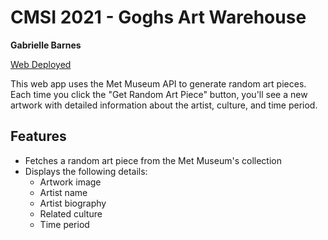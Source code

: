 # CMSI 2021 - Goghs Art Warehouse

**Gabrielle Barnes**

[Web Deployed](https://codesandbox.io/p/sandbox/gohgs-art-warehouse-38xpn6)

This web app uses the Met Museum API to generate random art pieces. Each time you click the "Get Random Art Piece" button, you'll see a new artwork with detailed information about the artist, culture, and time period.

## Features
- Fetches a random art piece from the Met Museum's collection
- Displays the following details:
    - Artwork image
    - Artist name
    - Artist biography
    - Related culture
    -  Time period